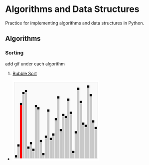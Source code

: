 # Algorithms and Data Structures
Practice for implementing algorithms and data structures in Python.
## Algorithms
### Sorting
add gif under each algorithm
1) [Bubble Sort](./sorting/bubble_sort.py)
- ![bubble-sort](./gifs/bubble_sort.gif)